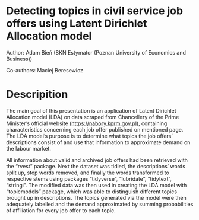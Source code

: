 # Detecting topics in civil service job offers using Latent Dirichlet Allocation model

Author: Adam Bień (SKN Estymator (Poznan University of Economics and Business))

Co-authors: Maciej Beresewicz

# Descripition

The main goal of this presentation is an application of Latent Dirichlet Allocation model (LDA) on data scraped from Chancellery of the Prime Minister’s official website (https://nabory.kprm.gov.pl), containing characteristics concerning each job offer published on mentioned page. The LDA model’s purpose is to determine what topics the job offers’ descriptions consist of and use that information to approximate demand on the labour market.

All information about valid and archived job offers had been retrieved with the “rvest” package. Next the dataset was tidied, the descriptions’ words split up, stop words removed, and finally the words transformed to respective stems using packages “tidyverse”, “lubridate”, “tidytext”, “stringi”.  The modified data was then used in creating the LDA model with “topicmodels” package, which was able to distinguish different topics brought up in descriptions. The topics generated via the model were then adequately labelled and the demand approximated by summing probabilities of affiliation for every job offer to each topic.